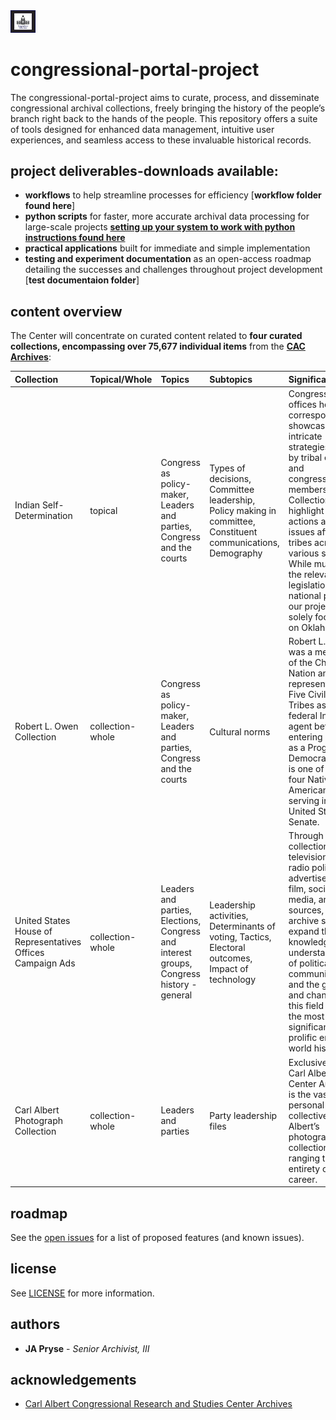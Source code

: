 <img src="https://github.com/prys0000/congressional-portal-project/blob/main/congressthumb_home.jpg" width=8% height=8%>

# congressional-portal-project

The congressional-portal-project aims to curate, process, and disseminate congressional archival collections, freely bringing the history of the people’s branch right back to the hands of the people. This repository offers a suite of tools designed for enhanced data management, intuitive user experiences, and seamless access to these invaluable historical records. 

## project deliverables-downloads available:
  * **workflows** to help streamline processes for efficiency [**workflow folder found here**]
  * **python scripts** for faster, more accurate archival data processing for large-scale projects [**setting up your system to work with python instructions found here**](https://github.com/prys0000/congressional-portal-project/blob/main/setting-up.md)
  * **practical applications** built for immediate and simple implementation
  * **testing and experiment documentation** as an open-access roadmap detailing the successes and challenges throughout project development [**test documentaion folder**]

## content overview

The Center will concentrate on curated content related to **four curated collections, encompassing over 75,677 individual items** from the [**CAC Archives**](https://arc.ou.edu/):


|  Collection  |  Topical/Whole  |   Topics   |  Subtopics  |  Significance  |  Extent  |  Formats  |
|  :---  |  :---  |  :---  |  :---  |  :---  |  :---  |  :---  |
|  Indian Self-Determination |  topical  |  Congress as policy-maker, Leaders and parties, Congress and the courts  |  Types of decisions, Committee leadership, Policy making in committee, Constituent communications, Demography  |  Congressional offices hold correspondence showcasing intricate strategies used by tribal entities and congressional members. Collections highlight policy actions and issues affecting tribes across various states. While much of the relevant legislation has a national purview, our project isn't solely focused on Oklahoma.  |  23 collections  |  PDF/A, PDF/E or PDF with original file, TIFF  |
|  Robert L. Owen Collection  |  collection-whole  |  Congress as policy-maker, Leaders and parties, Congress and the courts  |  Cultural norms  |  Robert L. Owen was a member of the Cherokee Nation and represented the Five Civilized Tribes as a federal Indian agent before entering politics as a Progressive Democrat. Owen is one of only four Native Americans serving in the United States Senate.  |  199 items  |  PDF/A, PDF/E or PDF with original file, TIFF  |
|  United States House of Representatives Offices Campaign Ads  |  collection-whole  |  Leaders and parties, Elections, Congress and interest groups, Congress history - general  |  Leadership activities, Determinants of voting, Tactics, Electoral outcomes, Impact of technology  |  Through the collection of television and radio political advertisements, film, social media, and other sources, the archive seeks to expand the knowledge and understanding of political communications, and the growth and changes in this field across the most significant and prolific era in world history.  |  24,678 items  |  Motion JPEG 2000, MOV, AVI  |
|  Carl Albert Photograph Collection  |  collection-whole  |  Leaders and parties  |  Party leadership files  |  Exclusive to the Carl Albert Center Archives is the vast personal collective of Albert’s photograph collection ranging the entirety of his career.    |  11,000 items  |  TIFF  |

## roadmap

See the [open issues](https://github.com/prys0000/congressional-portal-project/issues) for a list of proposed features (and known issues).

## license

See [LICENSE](https://github.com/prys0000/congressional-portal-project/blob/main/LICENSE.md) for more information.

## authors

* **JA Pryse** - *Senior Archivist, III* 

## acknowledgements

* [Carl Albert Congressional Research and Studies Center Archives](https://www.ou.edu/carlalbertcenter/congressional-collection)


